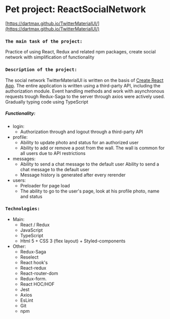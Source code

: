# Pet project: ReactSocialNetwork

[https://dartmax.github.io/TwitterMaterialUI/](https://dartmax.github.io/TwitterMaterialUI/)

### `The main task of the project:`
Practice of using React, Redux and related npm packages, create social network with simplification of functionality
### `Description of the project:`
The social network TwitterMaterialUI is written on the basis of [Create React App](https://github.com/facebook/create-react-app). The entire application is written using a third-party API, including the authorization module. Event handling methods and work with asynchronous requests trough Redux-Saga to the server through axios were actively used. Gradually typing code using TypeScript

##### Functionality:
* login:
    * Authorization through and logout through a third-party API <br/>
* profile:
    * Ability to update photo and status for an authorized user
    * Ability to add or remove a post from the wall. The wall is common for all users due to API restrictions
* messages:
    * Ability to send a chat message to the default user Ability to send a chat message to the default user
    * Message history is generated after every rerender
* users:
    * Preloader for page load
    * The ability to go to the user's page, look at his profile photo, name and status

### `Technologies:`
- Main:
    - React / Redux
    - JavaScript
    - TypeScript
    - Html 5 + CSS 3 (flex layout) + Styled-components
- Other:
    - Redux-Saga
    - Reselect
    - React hook's
    - React-redux
    - React-router-dom
    - Redux-form.
    - React HOC/HOF
    - Jest
    - Axios
    - EsLint
    - Git
    - npm